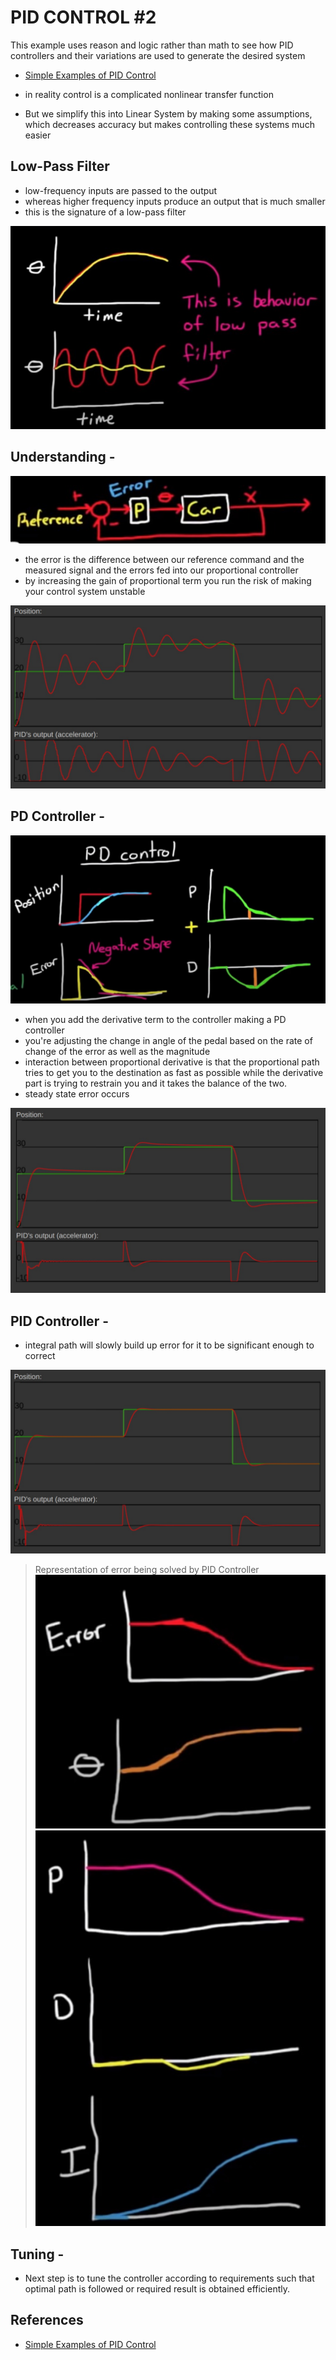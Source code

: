 # PID CONTROL #2

This example uses reason and logic rather than math to see how PID controllers and their variations are used to generate the desired system
- [Simple Examples of PID Control](https://www.youtube.com/watch?v=XfAt6hNV8XM&list=PLUMWjy5jgHK20UW0yM22HYEUTMJfla7Mb&index=2)


- in reality control is a complicated nonlinear transfer function
- But we simplify this into Linear System by making some assumptions, which decreases accuracy but makes controlling these systems much easier


## Low-Pass Filter

- low-frequency inputs are passed to the output
- whereas higher frequency inputs produce an output that is much smaller
- this is the signature of a low-pass filter

![](./References/2_1.jpeg)


## Understanding -

![](./References/2_2.jpeg)

- the error is the difference between our reference command and the measured signal and the errors fed into our proportional controller
-  by increasing the gain of proportional term you run the risk of making your control system unstable

![](./References/2_4.jpeg)



## PD Controller - 

![](./References/2_3.jpeg)

- when you add the derivative term to the controller making a PD controller 
- you're adjusting the change in angle of the pedal based on the rate of change of the error as well as the magnitude
- interaction between proportional derivative is that the proportional path tries to get you to the destination as fast as possible while the derivative part is trying to restrain you and it takes the balance of the two.
- steady state error occurs

![](./References/2_5.jpeg)


## PID Controller -

- integral path will slowly build up error for it to be significant enough to correct

![](./References/2_6.jpeg)

> Representation of error being solved by PID Controller
![](./References/2_7.jpeg)
![](./References/2_8.jpeg)


## Tuning -

- Next step is to tune the controller according to requirements such that optimal path is followed or required result is obtained efficiently.

## References

- [Simple Examples of PID Control](https://www.youtube.com/watch?v=XfAt6hNV8XM&list=PLUMWjy5jgHK20UW0yM22HYEUTMJfla7Mb&index=2)